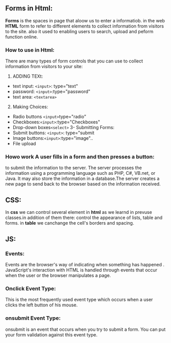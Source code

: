 ## Forms in Html:
**Forms** is the spaces in page that aloow us to enter a informatiob.
in the web **HTML** form to refer to different elements to collect information from visitors to the site.
also it used to enabling users to search, upload and peform function online.

### How to use in Html:
There are many types of form controls that you can use to collect information from visitors
to your site:
1. ADDING TEXt: 
- text input: ``<input>``: type="text"
- password: ``<input>``:type="password"
- text area: ``<textarea>``
2. Making Choices:
- Radio buttons ``<input>``type="radio"
- Checkboxes:``<input>``:type="Checkboxes"
- Drop-down boxes``<select>`` 
3- Submitting Forms:
- Submit buttons: ``<input>``: type="submit
- Image buttons:``<input>``:type="image"..
- File upload
 
 ### Howo work A user fills in a form and then presses a button:
to submit the information to the server. The server processes the information using a programming language such as PHP, C#, VB.net, or Java. It may also store the information in a database.The server creates a new page to send back to the browser based on the information received.

## CSS:
In **css** we can control several element in **html** as we learnd in prevuse classes.in addition of them there: control the appearance of lists, table and forms.
in **table** we canchange the cell's borders  and spacing.

## JS:
### Events:
Events are the browser's way of indicating when something has happened .
JavaScript's interaction with HTML is handled through events that occur when the user or the browser manipulates a page.

### Onclick Event Type:
This is the most frequently used event type which occurs when a user clicks the left button of his mouse.

### onsubmit Event Type:
onsubmit is an event that occurs when you try to submit a form. You can put your form validation against this event type.